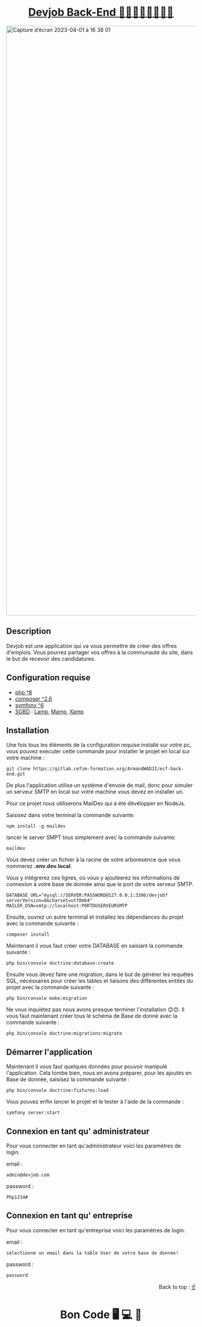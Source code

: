 <div>
  <h1 align="center" position="relative">
    <a  href="https://gitlab.cefim-formation.org/ArmandWADJI/ecf-back-end.git">Devjob Back-End 👩🏻‍💻🧑🏽‍💻👨🏿
    </a> 
  </h1> 
</div> 

<img width="1562" alt="Capture d’écran 2023-04-01 à 16 38 01" src="https://github.com/armandwadji/Devjob_Back/assets/90448006/16301845-1238-4a58-b4df-2266d10a8607">


## Description
Devjob est une application qui va vous permettre de créer des offres d'emplois. 
Vous pourrez partager vos offres à la communauté du site, dans le but de recevoir des candidatures.

## Configuration requise

- [php ^8][php]
- [composer ^2.6][composer]
- [symfony ^6][symfony]
- [SGBD][SGBD] : [Lamp][Lamp], [Mamp][Mamp], [Xamp][Xamp]

## Installation
Une fois tous les éléments de la configuration requise installé sur votre pc,
vous pouvez executer cette commande pour installer le projet en local sur votre machine :

```
git clone https://gitlab.cefim-formation.org/ArmandWADJI/ecf-back-end.git
```

De plus l'application utilise un système d'envoie de mail, donc pour simuler un serveur SMTP en local sur votre machine vous devez en installer un. 

Pour ce projet nous utiliserons MailDev qui à été dévélopper en NodeJs. 

Saisisez dans votre terminal la commande suivante:

```
npm install -g maildev
```

lancer le server SMPT tous simplement avec la commande suivante: 

```
maildev
```

Vous devez créer un fichier à la racine de votre arboresence que vous nommerez **.env.dev.local**.

Vous y intégrerez ces lignes, où vous y ajouteerez les informations de connexion à votre base de donnée ainsi que le port de votre serveur SMTP. 

```
DATABASE_URL="mysql://SERVER:PASSWORD@127.0.0.1:3306/devjob?serverVersion=8&charset=utf8mb4"
MAILER_DSN=smtp://localhost:PORTDUSERVEURSMTP
```

Ensuite, ouvrez un autre terminal et installez les dépendances du projet avec la commande suivante :

```
composer install
```

Maintenant il vous faut créer votre DATABASE en saisiant la commande suivante :

```
php bin/console doctrine:database:create
```

Ensuite vous devez faire une migration, dans le but de générer les requêtes SQL, nécéssaires pour créer les tables et liaisons des différentes entités du projet avec la commande suivante :

```
php bin/console make:migration
```

Ne vous inquiétez pas nous avons presque terminer l'installation 😊😊.
Il vous faut maintenant créer tous le schéma de Base de donné avec la commande suivante :

```
php bin/console doctrine:migrations:migrate
```

## Démarrer l'application

Maintenant il vous faut quelques données pour pouvoir manipulé l'application.
Cela tombe bien, nous en avons préparer, pour les ajoutés en Base de donnée, saisisez la commande suivante :

```
php bin/console doctrine:fixtures:load
```

Vous pouvez enfin lancer le projet et le tester à l'aide de la commande :

```
symfony server:start
```

## Connexion en tant qu' administrateur

Pour vous connecter en tant qu'administrateur voici les paramètres de login.


email :
```
admin@devjob.com
```

password :
```
Php1234#
```

## Connexion en tant qu' entreprise

Pour vous connecter en tant qu'entreprise voici les paramètres de login.


email :
```
sélectionné un email dans la table User de votre base de donnée!
```

password :
```
password
```

<p align="right">Back to top :
  <a href="#top">
    ☝
  </a>
</p>

<h1 align="center">Bon Code 🖥 💻 📱</h1>

<!-- prettier-ignore-start -->
[php]: https://www.php.net/downloads
[composer]: https://getcomposer.org/download/
[symfony]: https://symfony.com/doc/current/setup.html
[SGBD]: #
[Lamp]: https://ubuntu.com/server/docs/lamp-applications
[Mamp]: https://www.mamp.info/en/downloads/
[Xamp]: https://www.apachefriends.org/fr/download.html
<!-- prettier-ignore-end -->
